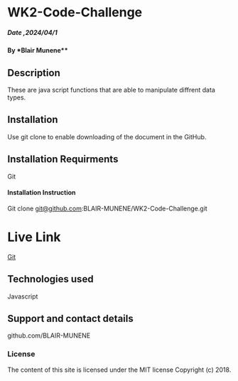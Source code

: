 # WK2-Code-Challenge

##### Date ,2024/04/1

#### By \*Blair Munene\*\*

## Description

These are java script functions that are able to manipulate diffrent data types.

## Installation

Use git clone to enable downloading of the document in the GitHub.

## Installation Requirments

Git

#### Installation Instruction

Git clone git@github.com:BLAIR-MUNENE/WK2-Code-Challenge.git

# Live Link

[Git](https://github.com/BLAIR-MUNENE/WK2-Code-Challenge)

## Technologies used

Javascript

## Support and contact details

github.com/BLAIR-MUNENE

### License

The content of this site is licensed under the MIT license
Copyright (c) 2018.
